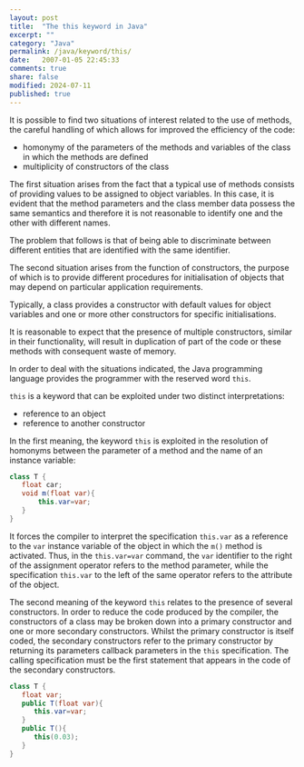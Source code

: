 ```yaml
---
layout: post
title:  "The this keyword in Java"
excerpt: ""
category: "Java"
permalink: /java/keyword/this/
date:   2007-01-05 22:45:33
comments: true
share: false
modified: 2024-07-11
published: true
---
```


It is possible to find two situations of interest related to the use of methods, the careful handling of which allows for improved the efficiency of the code:

* homonymy of the parameters of the methods and variables of the class in which the methods are defined 
* multiplicity of constructors of the class


The first situation arises from the fact that a typical use of methods consists of providing values to be assigned to object variables. 
In this case, it is evident that the method parameters and the class member data possess the same semantics and therefore it is not reasonable to 
identify one and the other with different names.

The problem that follows is that of being able to discriminate between different entities that are identified with the same identifier. 

The second situation arises from the function of constructors, the purpose of which is to provide different procedures for 
initialisation of objects that may depend on particular application requirements.

Typically, a class provides a constructor with default values for object variables and one or more other 
constructors for specific initialisations. 

It is reasonable to expect that the presence of multiple constructors, similar in their functionality, will result in duplication 
of part of the code or these methods with consequent waste of memory. 

In order to deal with the situations indicated, the Java programming language provides the programmer with the reserved word `this`. 

`this` is a keyword that can be exploited under two distinct interpretations:

* reference to an object 
* reference to another constructor 

In the first meaning, the keyword `this` is exploited in the resolution of homonyms between the parameter of a method and the name of an instance variable:

```java
class T {
   float car;
   void m(float var){
       this.var=var;
   }
}
```


It forces the compiler to interpret the specification `this.var` as a reference to the `var` instance variable of the object in which the `m()` method is activated.
Thus, in the `this.var=var` command, the `var` identifier to the right of the assignment operator refers to the method parameter, 
while the specification `this.var` to the left of the same operator refers to the attribute of the object. 

The second meaning of the keyword `this` relates to the presence of several constructors. In order to reduce the code produced by the compiler, 
the constructors of a class may be broken down into a primary constructor and one or more secondary constructors. 
Whilst the primary constructor is itself coded, the secondary constructors refer to the primary constructor by returning its parameters
callback parameters in the `this` specification. The calling specification must be the first statement that appears in the code of the secondary constructors.

```java
class T {
   float var;
   public T(float var){
      this.var=var;
   }
   public T(){
      this(0.03);
   }
}
```

